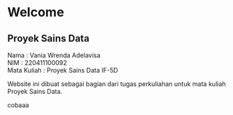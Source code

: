 # Welcome 
## Proyek Sains Data

Nama        : Vania Wrenda Adelavisa  
NIM         : 220411100092  
Mata Kuliah : Proyek Sains Data IF-5D  

Website ini dibuat sebagai bagian dari tugas perkuliahan untuk mata kuliah Proyek Sains Data.

cobaaa